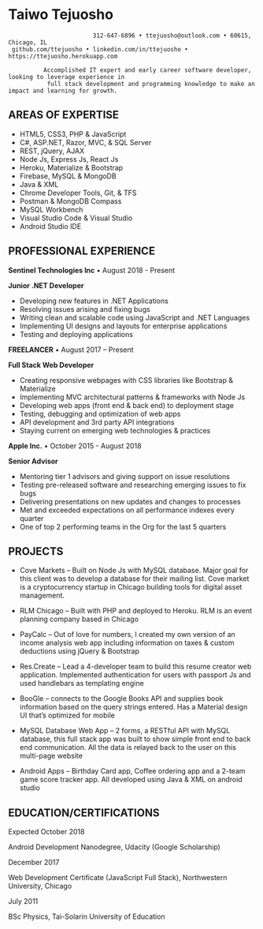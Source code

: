 Taiwo Tejuosho							   
===============

                            312-647-6896 • ttejuosho@outlook.com • 60615, Chicago, IL
     github.com/ttejuosho • linkedin.com/in/ttejuosho • https://ttejuosho.herokuapp.com

              Accomplished IT expert and early career software developer, looking to leverage experience in 
               full stack development and programming knowledge to make an impact and learning for growth.


AREAS OF EXPERTISE
--------------------

* HTML5, CSS3, PHP & JavaScript
* C#, ASP.NET, Razor, MVC, & SQL Server
* REST, jQuery, AJAX
* Node Js, Express Js, React Js
* Heroku, Materialize & Bootstrap
* Firebase, MySQL & MongoDB
* Java & XML
* Chrome Developer Tools, Git, & TFS
* Postman & MongoDB Compass
* MySQL Workbench
* Visual Studio Code & Visual Studio
* Android Studio IDE



PROFESSIONAL EXPERIENCE
------------------------
**Sentinel Technologies Inc**  •  August 2018 - Present


**Junior .NET Developer**
* Developing new features in .NET Applications
* Resolving issues arising and fixing bugs
* Writing clean and scalable code using JavaScript and .NET Languages
* Implementing UI designs and layouts for enterprise applications
* Testing and deploying applications
 
**FREELANCER**  •  August 2017 – Present


**Full Stack Web Developer**
* Creating responsive webpages with CSS libraries like Bootstrap & Materialize
* Implementing MVC architectural patterns & frameworks with Node Js
* Developing web apps (front end & back end) to deployment stage
* Testing, debugging and optimization of web apps
* API development and 3rd party API integrations
* Staying current on emerging web technologies & practices


**Apple Inc.**  •  October 2015 - August 2018


**Senior Advisor**
* Mentoring tier 1 advisors and giving support on issue resolutions
* Testing pre-released software and researching emerging issues to fix bugs
* Delivering presentations on new updates and changes to processes
* Met and exceeded expectations on all performance indexes every quarter
* One of top 2 performing teams in the Org for the last 5 quarters


PROJECTS
---------

* Cove Markets – Built on Node Js with MySQL database. Major goal for this client was to develop a database for their mailing list. Cove market is a cryptocurrency startup in Chicago building tools for digital asset management.

* RLM Chicago – Built with PHP and deployed to Heroku. RLM is an event planning company based in Chicago

* PayCalc – Out of love for numbers, I created my own version of an income analysis web app including information on taxes & custom deductions using jQuery & Bootstrap

* Res.Create – Lead a 4-developer team to build this resume creator web application. Implemented authentication for users with passport Js and used handlebars as templating engine
* BooGle – connects to the Google Books API and supplies book information based on the query strings entered. Has a Material design UI that’s optimized for mobile

* MySQL Database Web App – 2 forms, a RESTful API with MySQL database, this full stack app was built to show simple front end to back end communication. All the data is relayed back to the user on this multi-page website

* Android Apps – Birthday Card app, Coffee ordering app and a 2-team game score tracker app. All developed using Java & XML on android studio




EDUCATION/CERTIFICATIONS
-------------------------

Expected October 2018


Android Development Nanodegree, Udacity (Google Scholarship)

December 2017


Web Development Certificate (JavaScript Full Stack), Northwestern University, Chicago

July 2011


BSc Physics, Tai-Solarin University of Education

